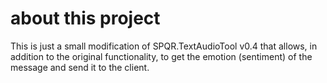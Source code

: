 # about this project
This is just a small modification of SPQR.TextAudioTool v0.4 that allows, in addition to the original functionality, to get the  emotion (sentiment) of the message and send it to the client.
